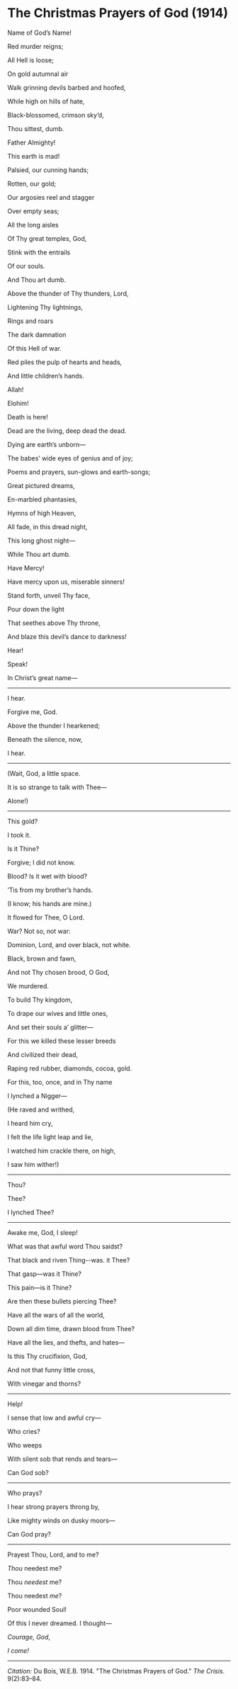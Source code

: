 <!--
title:   The Christmas Prayers of God
author:  Du Bois, W.E.B.
journal: The Crisis
year:    1914
volume:  9
issue:   2
pages:   83-84
-->

# The Christmas Prayers of God (1914)

<div class="poem">
<p class = "verse">Name of God&rsquo;s Name!  
<p class = "verse">Red murder reigns;  
<p class = "verse">All Hell is loose;  
<p class = "verse">On gold autumnal air  
<p class = "verse">Walk grinning devils barbed and hoofed,
<p class = "verse">While high on hills of hate,  
<p class = "verse">Black-blossomed, crimson sky&rsquo;d,  
<p class = "verse">Thou sittest, dumb.
</div>

<div class="poem">
<p class = "verse">Father Almighty!  
<p class = "verse">This earth is mad!  
<p class = "verse">Palsied, our cunning hands;  
<p class = "verse">Rotten, our gold;  
<p class = "verse">Our argosies reel and stagger  
<p class = "verse">Over empty seas;  
<p class = "verse">All the long aisles  
<p class = "verse">Of Thy great temples, God,  
<p class = "verse">Stink with the entrails  
<p class = "verse">Of our souls.  
<p class = "verse">And Thou art dumb.
</div>

<div class="poem">
<p class = "verse">Above the thunder of Thy thunders, Lord,  
<p class = "verse">Lightening Thy lightnings,  
<p class = "verse">Rings and roars  
<p class = "verse">The dark damnation  
<p class = "verse">Of this Hell of war.  
<p class = "verse">Red piles the pulp of hearts and heads,  
<p class = "verse">And little children&rsquo;s hands.
</div>

<div class="poem">
<p class = "verse">Allah!  
<p class = "verse">Elohim!  
<p class = "verse">Death is here!  
<p class = "verse">Dead are the living, deep dead the dead.  
<p class = "verse">Dying are earth&rsquo;s unborn&mdash;
</div>

<div class="poem">
<p class = "verse">The babes&rsquo; wide eyes of genius and of joy;  
<p class = "verse">Poems and prayers, sun-glows and earth-songs;  
<p class = "verse">Great pictured dreams,  
<p class = "verse">En-marbled phantasies,  
<p class = "verse">Hymns of high Heaven,  
<p class = "verse">All fade, in this dread night,  
<p class = "verse">This long ghost night&mdash; 
<p class = "verse">While Thou art dumb.
</div>

<div class="poem">
<p class = "verse">Have Mercy!  
<p class = "verse">Have mercy upon us, miserable sinners!  
<p class = "verse">Stand forth, unveil Thy face,  
<p class = "verse">Pour down the light  
<p class = "verse">That seethes above Thy throne,  
<p class = "verse">And blaze this devil&rsquo;s dance to darkness!  
<p class = "verse">Hear!  
<p class = "verse">Speak!  
<p class = "verse">In Christ&rsquo;s great name&mdash;
</div>
<hr/>
<div class="poem">
<p class = "verse">I hear.  
<p class = "verse">Forgive me, God.  
<p class = "verse">Above the thunder I hearkened;  
<p class = "verse">Beneath the silence, now,  
<p class = "verse">I hear.
</div>
<hr/>
<div class="poem">
<p class = "verse">(Wait, God, a little space.  
<p class = "verse">It is so strange to talk with Thee&mdash;
<p class = "verse">Alone!)
</div>
<hr/>
<div class="poem">
<p class = "verse">This gold?  
<p class = "verse">I took it.  
<p class = "verse">Is it Thine?  
<p class = "verse">Forgive; I did not know.
</div>

<div class="poem">
<p class = "verse">Blood? Is it wet with blood?  
<p class = "verse">&rsquo;Tis from my brother&rsquo;s hands.  
<p class = "verse">(I know; his hands are mine.)  
<p class = "verse">It flowed for Thee, O Lord.
</div>

<div class="poem">
<p class = "verse">War? Not so, not war:  
<p class = "verse">Dominion, Lord, and over black, not white.  
<p class = "verse">Black, brown and fawn,  
<p class = "verse">And not Thy chosen brood, O God,  
<p class = "verse">We murdered.
</div>

<div class="poem">
<p class = "verse">To build Thy kingdom,  
<p class = "verse">To drape our wives and little ones,  
<p class = "verse">And set their souls a&rsquo; glitter&mdash;  
<p class = "verse">For this we killed these lesser breeds  
<p class = "verse">And civilized their dead,  
<p class = "verse">Raping red rubber, diamonds, cocoa, gold.
</div>

<div class="poem">
<p class = "verse">For this, too, once, and in Thy name  
<p class = "verse">I lynched a Nigger&mdash;
</div>

<div class="poem">
<p class = "verse indent">(He raved and writhed,  
<p class = "verse indent">I heard him cry,  
<p class = "verse indent">I felt the life light leap and lie,  
<p class = "verse indent">I watched him crackle there, on high,  
<p class = "verse indent">I saw him wither!)
</div>
<hr/>
<div class="poem">
<p class = "verse">Thou?  
<p class = "verse">Thee?  
<p class = "verse">I lynched Thee?
</div>
<hr/>
<div class="poem">
<p class = "verse">Awake me, God, I sleep!  
</div>

<div class="poem">
<p class = "verse">What was that awful word Thou saidst?  
<p class = "verse">That black and riven Thing--was. it Thee?
<p class = "verse">That gasp&mdash;was it Thine?  
<p class = "verse">This pain&mdash;is it Thine?  
<p class = "verse">Are then these bullets piercing Thee?  
<p class = "verse">Have all the wars of all the world,  
<p class = "verse">Down all dim time, drawn blood from Thee?
<p class = "verse">Have all the lies, and thefts, and hates&mdash;
<p class = "verse">Is this Thy crucifixion, God,  
<p class = "verse">And not that funny little cross,  
<p class = "verse">With vinegar and thorns?
</div>
<hr/>
<div class="poem">
<p class = "verse">Help!  
<p class = "verse">I sense that low and awful cry—  
<p class = "verse">Who cries?  
<p class = "verse">Who weeps  
<p class = "verse">With silent sob that rends and tears—  
<p class = "verse">Can God sob?
</div>
<hr/>
<div class="poem">
<p class = "verse">Who prays?  
<p class = "verse">I hear strong prayers throng by,  
<p class = "verse">Like mighty winds on dusky moors—  
<p class = "verse">Can God pray?
</div>
<hr/>
<div class="poem">
<p class = "verse">Prayest Thou, Lord, and to me?  
<p class = "verse"><em>Thou</em> needest me?  
<p class = "verse">Thou <em>needest</em> me?  
<p class = "verse">Thou needest <em>me</em>?  
<p class = "verse">Poor wounded Soul!  
<p class = "verse">Of this I never dreamed. I thought&mdash;  
<p class = "verse"><em>Courage, God</em>,  
<p class = "verse"><em>I come!</em>
</div>

______________
*Citation:* Du Bois, W.E.B. 1914. "The Christmas Prayers of God." *The Crisis*. 9(2):83&ndash;84.